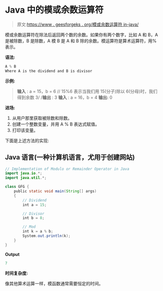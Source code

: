 # Java 中的模或余数运算符

> 原文:[https://www . geesforgeks . org/模或余数运算符 in-java/](https://www.geeksforgeeks.org/modulo-or-remainder-operator-in-java/)

模或余数运算符在除法后返回两个数的余数。如果你有两个数字，比如 A 和 B，A 是被除数，B 是除数，A 模 B 是 A 和 B 除的余数。模运算符是算术运算符，用%表示。

**语法:**

```java
A % B
Where A is the dividend and B is divisor
```

**示例:**

> **输入** : a = 15，b = 6
> // 15%6 表示当我们用 15(分子)除以 6(分母)时，我们得到余数 3/
> /**输出** : 3
> **输入** : a = 16，b = 4
> **输出:** 0

**进场:**

1.  从用户那里获取被除数和除数。
2.  创建一个整数变量，并用 A % B 表达式赋值。
3.  打印该变量。

下面是上述方法的实现:

## Java 语言(一种计算机语言，尤用于创建网站)

```java
// Implementation of Modulo or Remainder Operator in Java
import java.io.*;
import java.util.*;

class GFG {
    public static void main(String[] args)
    {
        // Dividend
        int a = 15;

        // Divisor
        int b = 8;

        // Mod
        int k = a % b;
        System.out.println(k);
    }
}
```

**Output**

```java
7
```

**时间复杂度:**

像其他算术运算一样，模函数通常需要恒定的时间。